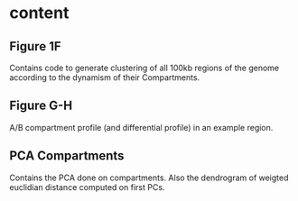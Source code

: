 # content

## Figure 1F

Contains code to generate clustering of all 100kb regions of the genome according to the dynamism of their Compartments.

## Figure G-H

A/B compartment profile (and differential profile) in an example region.

## PCA Compartments

Contains the PCA done on compartments. Also the dendrogram of weigted euclidian distance computed on first PCs.

